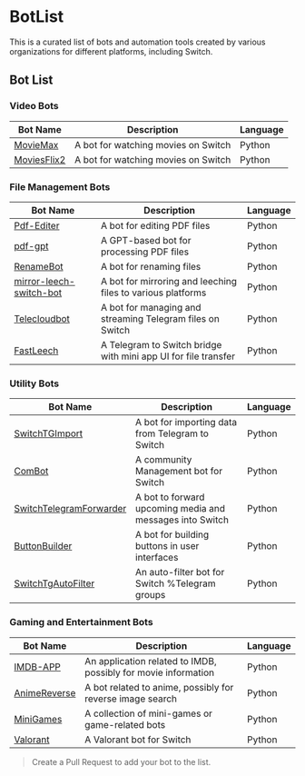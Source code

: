 # BotList

This is a curated list of bots and automation tools created by various organizations for different platforms, including Switch.

## Bot List

### Video Bots
| Bot Name | Description | Language |
|----------|-------------|----------|
| [MovieMax](https://github.com/erky55/MovieMax) | A bot for watching movies on Switch | Python |
| [MoviesFlix2](https://github.com/erky55/MoviesFlix2) | A bot for watching movies on Switch | Python |

### File Management Bots
| Bot Name | Description | Language |
|----------|-------------|----------|
| [Pdf-Editer](https://github.com/hummingbird28/Pdf-Editer) | A bot for editing PDF files | Python |
| [pdf-gpt](https://github.com/hummingbird28/pdf-gpt) | A GPT-based bot for processing PDF files | Python |
| [RenameBot](https://github.com/hummingbird28/RenameBot) | A bot for renaming files | Python |
| [mirror-leech-switch-bot](https://github.com/anasty17/mirror-leech-switch-bot) | A bot for mirroring and leeching files to various platforms | Python |
| [Telecloudbot](https://github.com/New-dev0/Telecloudbot) | A bot for managing and streaming Telegram files on Switch | Python |
| [FastLeech](https://github.com/FastLeech/FastLeech) | A Telegram to Switch bridge with mini app UI for file transfer | Python |

### Utility Bots
| Bot Name | Description | Language |
|----------|-------------|----------|
| [SwitchTGImport](https://github.com/hummingbird28/SwitchTGImport) | A bot for importing data from Telegram to Switch | Python |
| [ComBot](https://github.com/New-dev0/ComBot) | A community Management bot for Switch | Python |
| [SwitchTelegramForwarder](https://github.com/hummingbird28/SwitchTelegramForwarder) | A bot to forward upcoming media and messages into Switch | Python |
| [ButtonBuilder](https://github.com/hummingbird28/ButtonBuilder) | A bot for building buttons in user interfaces | Python |
| [SwitchTgAutoFilter](https://github.com/Switch-Bot-Samples/SwitchTgAutoFilter) | An auto-filter bot for Switch  %Telegram groups | Python |

### Gaming and Entertainment Bots
| Bot Name | Description | Language |
|----------|-------------|----------|
| [IMDB-APP](https://github.com/hummingbird28/IMDB-APP) | An application related to IMDB, possibly for movie information | Python |
| [AnimeReverse](https://github.com/hummingbird28/AnimeReverse) | A bot related to anime, possibly for reverse image search | Python |
| [MiniGames](https://github.com/hummingbird28/MiniGames) | A collection of mini-games or game-related bots | Python |
| [Valorant](https://github.com/Switch-Bot-Samples/Valorant) | A Valorant bot for Switch | Python |

> Create a Pull Request to add your bot to the list.